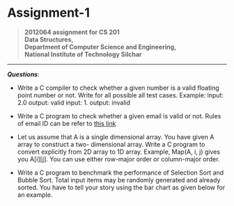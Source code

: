# Assignment-1

> **2012064 assignment for CS 201** <br/>
> **Data Structures, <br/>
> Department of Computer Science and Engineering, <br/>
> National Institute of Technology Silchar**

---
***Questions***:

- Write a C compiler to check whether a given number is a valid floating point number or not. Write for all possible all test cases. Example: input: 2.0 output: valid input: 1. output: invalid

- Write a C program to check whether a given email is valid or not. Rules of email ID can be refer to  [this link](https://en.wikipedia.org/wiki/Email_address)

- Let us assume that A is a single dimensional array. You have given A array to construct a two- dimensional array. Write a C program to convert explicitly from 2D array to 1D array. Example, Map(A, i, j) gives you A[i][j]. You can use either row-major order or column-major order.

- Write a C program to benchmark the performance of Selection Sort and Bubble Sort. Total input items may be randomly generated and already sorted. You have to tell your story using the bar chart as given below for an example.
